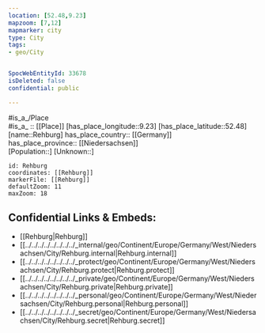 ```yaml
---
location: [52.48,9.23] 
mapzoom: [7,12] 
mapmarker: city 
type: City
tags:
- geo/City


SpocWebEntityId: 33678
isDeleted: false
confidential: public

---
```

#is_a_/Place  
#is_a_ :: [[Place]] 
[has_place_longitude::9.23] 
[has_place_latitude::52.48] 
[name::Rehburg] 
has_place_country:: [[Germany]]  
has_place_province:: [[Niedersachsen]]  
[Population::] 
[Unknown::] 


```leaflet
id: Rehburg
coordinates: [[Rehburg]] 
markerFile: [[Rehburg]] 
defaultZoom: 11 
maxZoom: 18
```


## Confidential Links & Embeds: 
- [[Rehburg|Rehburg]]  
- [[../../../../../../../../_internal/geo/Continent/Europe/Germany/West/Niedersachsen/City/Rehburg.internal|Rehburg.internal]] 
- [[../../../../../../../../_protect/geo/Continent/Europe/Germany/West/Niedersachsen/City/Rehburg.protect|Rehburg.protect]] 
- [[../../../../../../../../_private/geo/Continent/Europe/Germany/West/Niedersachsen/City/Rehburg.private|Rehburg.private]] 
- [[../../../../../../../../_personal/geo/Continent/Europe/Germany/West/Niedersachsen/City/Rehburg.personal|Rehburg.personal]] 
- [[../../../../../../../../_secret/geo/Continent/Europe/Germany/West/Niedersachsen/City/Rehburg.secret|Rehburg.secret]] 
